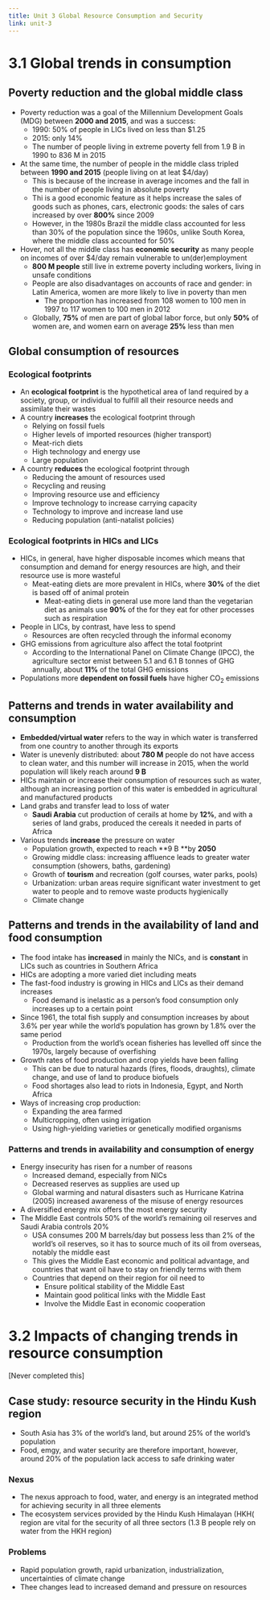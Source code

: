 ```yaml
---
title: Unit 3 Global Resource Consumption and Security
link: unit-3
---
```


# 3.1 Global trends in consumption


## Poverty reduction and the global middle class



*   Poverty reduction was a goal of the Millennium Development Goals (MDG) between **2000 and 2015**, and was a success:
    *   1990: 50% of people in LICs lived on less than $1.25
    *   2015: only 14%
    *   The number of people living in extreme poverty fell from 1.9 B in 1990 to 836 M in 2015
*   At the same time, the number of people in the middle class tripled between **1990 and 2015** (people living on at leat $4/day)
    *   This is because of the increase in average incomes and the fall in the number of people living in absolute poverty
    *   Thi is a good economic feature as it helps increase the sales of goods such as phones, cars, electronic goods: the sales of cars increased by over **800%** since 2009
    *   However, in the 1980s Brazil the middle class accounted for less than 30% of the population since the 1960s, unlike South Korea, where the middle class accounted for 50%
*   Hover, not all the middle class has **economic security** as many people on incomes of over $4/day remain vulnerable to un(der)employment
    *   **800 M people** still live in extreme poverty including workers, living in unsafe conditions
    *   People are also disadvantages on accounts of race and gender: in Latin America, women are more likely to live in poverty than men
        *   The proportion has increased from 108 women to 100 men in 1997 to 117 women to 100 men in 2012
    *   Globally, **75%** of men are part of global labor force, but only **50%** of women are, and women earn on average **25%** less than men


## Global consumption of resources


### Ecological footprints



*   An **ecological footprint** is the hypothetical area of land required by a society, group, or individual to fulfill all their resource needs and assimilate their wastes
*   A country **increases** the ecological footprint through
    *   Relying on fossil fuels
    *   Higher levels of imported resources (higher transport)
    *   Meat-rich diets
    *   High technology and energy use
    *   Large population
*   A country **reduces** the ecological footprint through
    *   Reducing the amount of resources used
    *   Recycling and reusing
    *   Improving resource use and efficiency
    *   Improve technology to increase carrying capacity
    *   Technology to improve and increase land use
    *   Reducing population (anti-natalist policies)


### Ecological footprints in HICs and LICs



*   HICs, in general, have higher disposable incomes which means that consumption and demand for energy resources are high, and their resource use is more wasteful
    *   Meat-eating diets are more prevalent in HICs, where **30%** of the diet is based off of animal protein
        *   Meat-eating diets in general use more land than the vegetarian diet as animals use **90%** of the for they eat for other processes such as respiration
*   People in LICs, by contrast, have less to spend
    *   Resources are often recycled through the informal economy
*   GHG emissions from agriculture also affect the total footprint
    *   According to the International Panel on Climate Change (IPCC), the agriculture sector emist between 5.1 and 6.1 B tonnes of GHG annually, about **11%** of the total GHG emissions
*   Populations more **dependent on fossil fuels** have higher CO<sub>2</sub> emissions


## Patterns and trends in water availability and consumption



*   **Embedded/virtual water** refers to the way in which water is transferred from one country to another through its exports
*   Water is unevenly distributed: about **780 M** people do not have access to clean water, and this number will increase in 2015, when the world population will likely reach around **9 B**
*   HICs maintain or increase their consumption of resources such as water, although an increasing portion of this water is embedded in agricultural and manufactured products
*   Land grabs and transfer lead to loss of water
    *   **Saudi Arabia** cut production of cerails at home by **12%**, and with a series of land grabs, produced the cereals it needed in parts of Africa
*   Various trends **increase** the pressure on water
    *   Population growth, expected to reach **9 B **by **2050**
    *   Growing middle class: increasing affluence leads to greater water consumption (showers, baths, gardening)
    *   Growth of **tourism** and recreation (golf courses, water parks, pools)
    *   Urbanization: urban areas require significant water investment to get water to people and to remove waste products hygienically
    *   Climate change


## Patterns and trends in the availability of land and food consumption



*   The food intake has **increased** in mainly the NICs, and is **constant** in LICs such as countries in Southern Africa
*   HICs are adopting a more varied diet including meats
*   The fast-food industry is growing in HICs and LICs as their demand increases
    *   Food demand is inelastic as a person’s food consumption only increases up to a certain point
*   Since 1961, the total fish supply and consumption increases by about 3.6% per year while the world’s population has grown by 1.8% over the same period
    *   Production from the world’s ocean fisheries has levelled off since the 1970s, largely because of overfishing
*   Growth rates of food production and crop yields have been falling
    *   This can be due to natural hazards (fires, floods, draughts), climate change, and use of land to produce biofuels
    *   Food shortages also lead to riots in Indonesia, Egypt, and North Africa
*   Ways of increasing crop production:
    *   Expanding the area farmed
    *   Multicropping, often using irrigation
    *   Using high-yielding varieties or genetically modified organisms


### Patterns and trends in availability and consumption of energy



*   Energy insecurity has risen for a number of reasons
    *   Increased demand, especially from NICs
    *   Decreased reserves as supplies are used up
    *   Global warming and natural disasters such as Hurricane Katrina (2005) increased awareness of the misuse of energy resources
*   A diversified energy mix offers the most energy security
*   The Middle East controls 50% of the world’s remaining oil reserves and Saudi Arabia controls 20%
    *   USA consumes 200 M barrels/day but possess less than 2% of the world’s oil reserves, so it has to source much of its oil from overseas, notably the middle east
    *   This gives the Middle East economic and political advantage, and countries that want oil have to stay on friendly terms with them
    *   Countries that depend on their region for oil need to
        *   Ensure political stability of the Middle East
        *   Maintain good political links with the Middle East
        *   Involve the Middle East in economic cooperation


# 3.2 Impacts of changing trends in resource consumption

[Never completed this]


## Case study: resource security in the Hindu Kush region



*   South Asia has 3% of the world’s land, but around 25% of the world’s population
*   Food, emgy, and water security are therefore important, however, around 20% of the population lack access to safe drinking water


### Nexus



*   The nexus approach to food, water, and energy is an integrated method for achieving security in all three elements
*   The ecosystem services provided by the Hindu Kush Himalayan (HKH( region are vital for the security of all three sectors (1.3 B people rely on water from the HKH region)


### Problems



*   Rapid population growth, rapid urbanization, industrialization, uncertainties of climate change
*   Thee changes lead to increased demand and pressure on resources